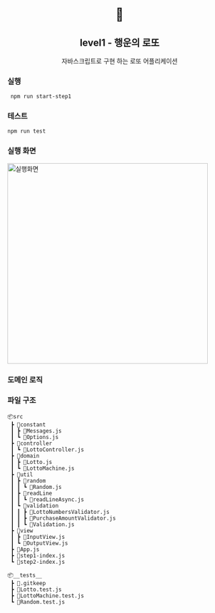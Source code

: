 <h1 align="middle">🎱</h1>
<h2 align="middle">level1 - 행운의 로또</h2>
<p align="middle">자바스크립트로 구현 하는 로또 어플리케이션</p>

### 실행

```bash
 npm run start-step1
```

### 테스트

```bash
npm run test
```

### 실행 화면

<img src="" alt="실행화면" width="450">

### 도메인 로직

### 파일 구조

```
📦src
 ┣ 📂constant
 ┃ ┣ 📜Messages.js
 ┃ ┗ 📜Options.js
 ┣ 📂controller
 ┃ ┗ 📜LottoController.js
 ┣ 📂domain
 ┃ ┣ 📜Lotto.js
 ┃ ┗ 📜LottoMachine.js
 ┣ 📂util
 ┃ ┣ 📂random
 ┃ ┃ ┗ 📜Random.js
 ┃ ┣ 📂readLine
 ┃ ┃ ┗ 📜readLineAsync.js
 ┃ ┗ 📂validation
 ┃ ┃ ┣ 📜LottoNumbersValidator.js
 ┃ ┃ ┣ 📜PurchaseAmountValidator.js
 ┃ ┃ ┗ 📜Validation.js
 ┣ 📂view
 ┃ ┣ 📜InputView.js
 ┃ ┗ 📜OutputView.js
 ┣ 📜App.js
 ┣ 📜step1-index.js
 ┗ 📜step2-index.js

📦__tests__
 ┣ 📜.gitkeep
 ┣ 📜Lotto.test.js
 ┣ 📜LottoMachine.test.js
 ┗ 📜Random.test.js

```
